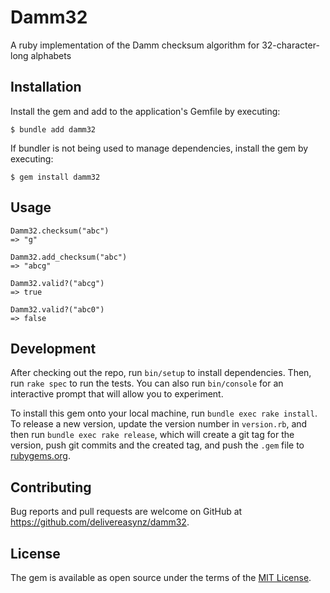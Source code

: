# Damm32

A ruby implementation of the Damm checksum algorithm for 32-character-long alphabets

## Installation

Install the gem and add to the application's Gemfile by executing:

    $ bundle add damm32

If bundler is not being used to manage dependencies, install the gem by executing:

    $ gem install damm32

## Usage

```
Damm32.checksum("abc")
=> "g"

Damm32.add_checksum("abc")
=> "abcg"

Damm32.valid?("abcg")
=> true

Damm32.valid?("abc0")
=> false
```

## Development

After checking out the repo, run `bin/setup` to install dependencies. Then, run `rake spec` to run the tests. You can also run `bin/console` for an interactive prompt that will allow you to experiment.

To install this gem onto your local machine, run `bundle exec rake install`. To release a new version, update the version number in `version.rb`, and then run `bundle exec rake release`, which will create a git tag for the version, push git commits and the created tag, and push the `.gem` file to [rubygems.org](https://rubygems.org).

## Contributing

Bug reports and pull requests are welcome on GitHub at https://github.com/delivereasynz/damm32.

## License

The gem is available as open source under the terms of the [MIT License](https://opensource.org/licenses/MIT).
